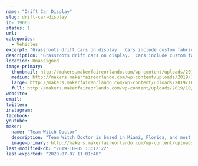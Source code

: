 ```yaml
---
name: "Drift Car Display"
slug: drift-car-display
id: 39065
status: 1
url: 
categories:
  - Vehicles
excerpt: "Grassroots drift cars on display.  Cars include custom fabrication, bodywork, paint, motor swaps, electrical wiring, lights/sounds, etc."
description: "Grassroots drift cars on display.  Cars include custom fabrication, bodywork, paint, motor swaps, electrical wiring, lights/sounds, etc."
location: Unassigned
image-primary:
  thumbnail: http://makers.makerfaireorlando.com/wp-content/uploads/2019/10/40001187_1764759160307804_1435734973515563008_o-150x150.jpg
  medium: http://makers.makerfaireorlando.com/wp-content/uploads/2019/10/40001187_1764759160307804_1435734973515563008_o-300x199.jpg
  large: http://makers.makerfaireorlando.com/wp-content/uploads/2019/10/40001187_1764759160307804_1435734973515563008_o-1024x679.jpg
  full: http://makers.makerfaireorlando.com/wp-content/uploads/2019/10/40001187_1764759160307804_1435734973515563008_o.jpg
website: 
email: 
twitter: 
instagram: 
facebook: 
youtube: 
maker:
  name: "Team Witch Doctor"
  description: "Team Witch Doctor is based in Miami, Florida, and most recently competed in BattleBots on ABC with their multi-bot Witch Doctor and Shaman. The team has been competing combat robots ranging from 150 grams to 250 pounds for the last 10+ years."
  image-primary: http://makers.makerfaireorlando.com/wp-content/uploads/2019/07/Witch-Doctor-Team-S2019-1024x683.jpg
last-modified-db: "2019-10-05 13:12:22"
last-exported: "2020-07-07 11:01:40"
---
```

